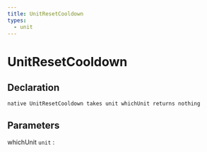 ```yaml
---
title: UnitResetCooldown
types:
  - unit
---
```


# UnitResetCooldown

## Declaration

```jass
native UnitResetCooldown takes unit whichUnit returns nothing
```

## Parameters
whichUnit `unit`
: 
